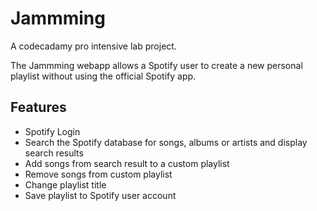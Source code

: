 # Jammming

A codecadamy pro intensive lab project.

The Jammming webapp allows a Spotify user to create a new personal playlist
without using the official Spotify app.

## Features

* Spotify Login
* Search the Spotify database for songs, albums or artists and display search
  results
* Add songs from search result to a custom playlist
* Remove songs from custom playlist
* Change playlist title
* Save playlist to Spotify user account
